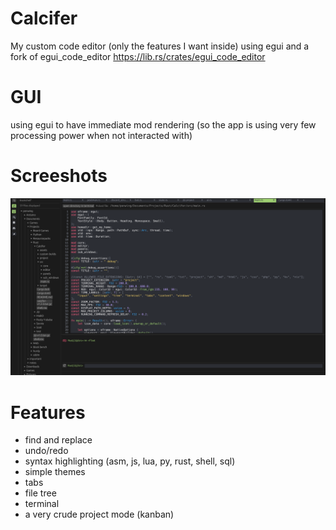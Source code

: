 # Calcifer

My custom code editor (only the features I want inside) using egui and a fork of egui_code_editor https://lib.rs/crates/egui_code_editor  
  
# GUI
using egui to have immediate mod rendering (so the app is using very few processing power when not interacted with)  


# Screeshots
![screenshot](./assets/screenshot.png)

# Features
- find and replace
- undo/redo
- syntax highlighting (asm, js, lua, py, rust, shell, sql)
- simple themes
- tabs
- file tree  
- terminal
- a very crude project mode (kanban)

